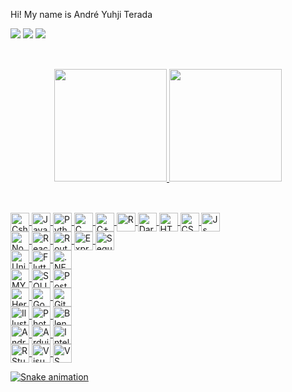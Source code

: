 Hi! My name is André Yuhji Terada
<div> 
  <a href="https://www.instagram.com/a.yu.da/" target="_blank"><img src="https://img.shields.io/badge/-Instagram-%23E4405F?style=for-the-badge&logo=instagram&logoColor=white" target="_blank"></a>
 <a href="https://discord.gg/h835Zc4NxZ" target="_blank"><img src="https://img.shields.io/badge/Discord-7289DA?style=for-the-badge&logo=discord&logoColor=white" target="_blank"></a> 
  <a href = "mailto:teradaandre@gmail.com"><img src="https://img.shields.io/badge/-Gmail-%23333?style=for-the-badge&logo=gmail&logoColor=white" target="_blank"></a> 
</div>

##

<br>
<div align="center">
  <a href="https://github.com/ayudav">
  <img height="180em" src="https://github-readme-stats.vercel.app/api?username=Ayudav&show_icons=true&theme=blue-green&include_all_commits=true&count_private=true"/>
  <img height="180em" src="https://github-readme-stats.vercel.app/api/top-langs/?username=Ayudav&layout=compact&langs_count=7&theme=blue-green"/>
</div>
  
 ##
  
<div style="display: inline_block, padding: 2px"><br>

  <img align="center" alt="Csharp"    height="30" src="https://img.shields.io/badge/C%23-239120?style=for-the-badge&logo=c-sharp&logoColor=white">
  <img align="center" alt="Java"      height="30" src="https://img.shields.io/badge/Java-ED8B00?style=for-the-badge&logo=java&logoColor=white">
  <img align="center" alt="Python"    height="30" src="https://img.shields.io/badge/Python-3776AB?style=for-the-badge&logo=python&logoColor=white">
  <img align="center" alt="C"         height="30" src="https://img.shields.io/badge/C-00599C?style=for-the-badge&logo=c&logoColor=white">
  <img align="center" alt="C++"       height="30" src="https://img.shields.io/badge/C%2B%2B-00599C?style=for-the-badge&logo=c%2B%2B&logoColor=white">
  <img align="center" alt="R"         height="30" src="https://img.shields.io/badge/R-276DC3?style=for-the-badge&logo=r&logoColor=white">
  <img align="center" alt="Dart"      height="30" src="https://img.shields.io/badge/Dart-0175C2?style=for-the-badge&logo=dart&logoColor=white">
  <img align="center" alt="HTML"      height="30" src="https://img.shields.io/badge/HTML-239120?style=for-the-badge&logo=html5&logoColor=white">
  <img align="center" alt="CSS"       height="30" src="https://img.shields.io/badge/CSS-239120?&style=for-the-badge&logo=css3&logoColor=white">
  <img align="center" alt="Js"        height="30" src="https://img.shields.io/badge/JavaScript-F7DF1E?style=for-the-badge&logo=javascript&logoColor=black">
  <br>
  <img align="center" alt="Node"      height="30" src="https://img.shields.io/badge/Node.js-43853D?style=for-the-badge&logo=node.js&logoColor=white">
  <img align="center" alt="React"     height="30" src="https://img.shields.io/badge/React-20232A?style=for-the-badge&logo=react&logoColor=61DAFB">
  <img align="center" alt="Router"    height="30" src="https://img.shields.io/badge/React_Router-CA4245?style=for-the-badge&logo=react-router&logoColor=white">
  <img align="center" alt="Express"   height="30" src="https://img.shields.io/badge/Express.js-404D59?style=for-the-badge">
  <img align="center" alt="Sequelize" height="30" src="https://img.shields.io/badge/sequelize-323330?style=for-the-badge&logo=sequelize&logoColor=blue">
  <br>
  <img align="center" alt="Unity"    height="30" src="https://img.shields.io/badge/Unity-100000?style=for-the-badge&logo=unity&logoColor=white">
  <img align="center" alt="Flutter"  height="30" src="https://img.shields.io/badge/Flutter-02569B?style=for-the-badge&logo=flutter&logoColor=white">
  <img align="center" alt=".NET"      height="30" src="https://img.shields.io/badge/.NET-5C2D91?style=for-the-badge&logo=.net&logoColor=white">
  <br>
  <img align="center" alt="MYSQL"     height="30" src="https://img.shields.io/badge/MySQL-00000F?style=for-the-badge&logo=mysql&logoColor=white">
  <img align="center" alt="SQLITE"    height="30" src="https://img.shields.io/badge/SQLite-07405E?style=for-the-badge&logo=sqlite&logoColor=white">
  <img align="center" alt="Postgre"   height="30" src="https://img.shields.io/badge/PostgreSQL-316192?style=for-the-badge&logo=postgresql&logoColor=white">

  <br>
  <img align="center" alt="Heroku"        height="30" src="https://img.shields.io/badge/Heroku-430098?style=for-the-badge&logo=heroku&logoColor=white">
  <img align="center" alt="Google Cloud"  height="30" src="https://img.shields.io/badge/Google_Cloud-4285F4?style=for-the-badge&logo=google-cloud&logoColor=white">
  <img align="center" alt="Git"               height="30" src="https://img.shields.io/badge/GIT-E44C30?style=for-the-badge&logo=git&logoColor=white">
  <br>
  <img align="center" alt="Illustrator"   height="30" src="https://img.shields.io/badge/Adobe%20Illustrator-FF9A00?style=for-the-badge&logo=adobe%20illustrator&logoColor=white">
  <img align="center" alt="Photoshop"     height="30" src="https://img.shields.io/badge/Adobe%20Photoshop-31A8FF?style=for-the-badge&logo=Adobe%20Photoshop&logoColor=black">
  <img align="center" alt="Blender"  height="30" src="https://img.shields.io/badge/blender-%23F5792A.svg?style=for-the-badge&logo=blender&logoColor=white">
  <br>
  <img align="center" alt="Android Studio"    height="30" src="https://img.shields.io/badge/Android_Studio-3DDC84?style=for-the-badge&logo=android-studio&logoColor=white">
  <img align="center" alt="Arduino IDE"       height="30" src="https://img.shields.io/badge/Arduino_IDE-00979D?style=for-the-badge&logo=arduino&logoColor=white">
  <img align="center" alt="IntelliJ IDEA"     height="30" src="https://img.shields.io/badge/IntelliJ_IDEA-000000.svg?style=for-the-badge&logo=intellij-idea&logoColor=white">
  <br>
  <img align="center" alt="RStudio"           height="30" src="https://img.shields.io/badge/RStudio-75AADB?style=for-the-badge&logo=RStudio&logoColor=white">
  <img align="center" alt="Visual Studio"     height="30" src="https://img.shields.io/badge/Visual_Studio-5C2D91?style=for-the-badge&logo=visual%20studio&logoColor=white">
  <img align="center" alt="VS Code"           height="30" src="https://img.shields.io/badge/Visual_Studio_Code-0078D4?style=for-the-badge&logo=visual%20studio%20code&logoColor=white">
  

  ![Snake animation](https://github.com/ayudav/ayudav/blob/output/github-contribution-grid-snake.svg)

</div>
 

